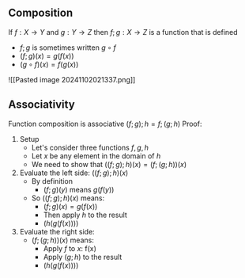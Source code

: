 ## Composition
If $f: X \to Y$ and $g:Y\to Z$  then $f;g:X\to Z$ is a function that is defined
- $f;g$ is sometimes written  $g \circ f$
- $(f;g)(x) = g(f(x))$
- $(g \circ f)(x) = f(g(x))$

![[Pasted image 20241102021337.png]]
## Associativity
Function composition is associative $(f;g);h = f;(g;h)$
Proof:
1. Setup
	- Let's consider three functions $f,g,h$
	- Let $x$ be any element in the domain of $h$
	- We need to show that $((f;g);h)(x) = (f;(g;h))(x)$
2. Evaluate the left side: $((f;g);h)(x)$ 
	- By definition
		- $(f;g)(y)~\text{means}~ g(f(y))$
	- So $((f;g);h)(x)$ means:
		- $(f;g)(x) = g(f(x))$
		- Then apply $h$ to the result
		- $(h(g(f(x))))$
3. Evaluate the right side:
	- $(f;(g;h))(x)$ means:
		- Apply $f$ to $x$: f(x)
		- Apply $(g;h)$ to the result
		- $(h(g(f(x))))$
